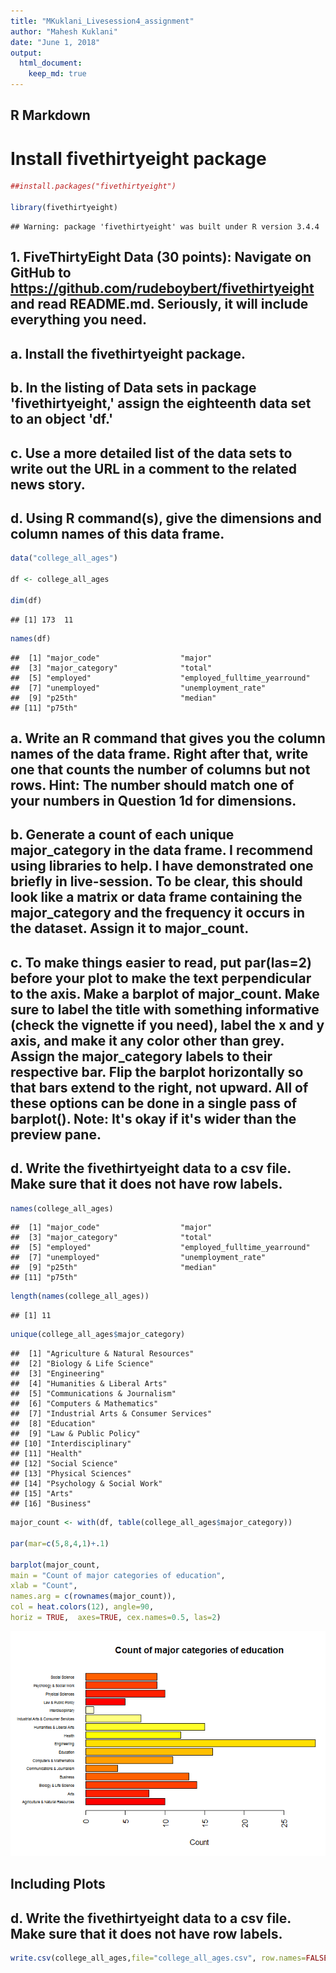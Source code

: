 ```yaml
---
title: "MKuklani_Livesession4_assignment"
author: "Mahesh Kuklani"
date: "June 1, 2018"
output: 
  html_document:
    keep_md: true
---
```




## R Markdown

# Install fivethirtyeight package


```r
##install.packages("fivethirtyeight")

library(fivethirtyeight)
```

```
## Warning: package 'fivethirtyeight' was built under R version 3.4.4
```

## 1.	FiveThirtyEight Data (30 points): Navigate on GitHub to https://github.com/rudeboybert/fivethirtyeight and read README.md. Seriously, it will include everything you need.  
## a.	Install the fivethirtyeight package.  
## b.	In the listing of Data sets in package 'fivethirtyeight,' assign the eighteenth data set to an object 'df.'  
## c.	Use a more detailed list of the data sets to write out the URL in a comment to the related news story.  
## d.	Using R command(s), give the dimensions and column names of this data frame.  



```r
data("college_all_ages")

df <- college_all_ages

dim(df)
```

```
## [1] 173  11
```

```r
names(df)
```

```
##  [1] "major_code"                  "major"                      
##  [3] "major_category"              "total"                      
##  [5] "employed"                    "employed_fulltime_yearround"
##  [7] "unemployed"                  "unemployment_rate"          
##  [9] "p25th"                       "median"                     
## [11] "p75th"
```

## a.	Write an R command that gives you the column names of the data frame.  Right after that, write one that counts the number of columns but not rows.  Hint: The number should match one of your numbers in Question 1d for dimensions.  
## b.	Generate a count of each unique major_category in the data frame.  I recommend using libraries to help.  I have demonstrated one briefly in live-session.  To be clear, this should look like a matrix or data frame containing the major_category and the frequency it occurs in the dataset.  Assign it to major_count.  

## c.	To make things easier to read, put par(las=2) before your plot to make the text perpendicular to the axis.  Make a barplot of major_count.  Make sure to label the title with something informative (check the vignette if you need), label the x and y axis, and make it any color other than grey.  Assign the major_category labels to their respective bar.  Flip the barplot horizontally so that bars extend to the right, not upward.  All of these options can be done in a single pass of barplot(). Note: It's okay if it's wider than the preview pane.  

## d.	Write the fivethirtyeight data to a csv file.  Make sure that it does not have row labels.  



```r
names(college_all_ages)
```

```
##  [1] "major_code"                  "major"                      
##  [3] "major_category"              "total"                      
##  [5] "employed"                    "employed_fulltime_yearround"
##  [7] "unemployed"                  "unemployment_rate"          
##  [9] "p25th"                       "median"                     
## [11] "p75th"
```

```r
length(names(college_all_ages))
```

```
## [1] 11
```

```r
unique(college_all_ages$major_category)
```

```
##  [1] "Agriculture & Natural Resources"    
##  [2] "Biology & Life Science"             
##  [3] "Engineering"                        
##  [4] "Humanities & Liberal Arts"          
##  [5] "Communications & Journalism"        
##  [6] "Computers & Mathematics"            
##  [7] "Industrial Arts & Consumer Services"
##  [8] "Education"                          
##  [9] "Law & Public Policy"                
## [10] "Interdisciplinary"                  
## [11] "Health"                             
## [12] "Social Science"                     
## [13] "Physical Sciences"                  
## [14] "Psychology & Social Work"           
## [15] "Arts"                               
## [16] "Business"
```

```r
major_count <- with(df, table(college_all_ages$major_category))

par(mar=c(5,8,4,1)+.1)

barplot(major_count,
main = "Count of major categories of education",
xlab = "Count",
names.arg = c(rownames(major_count)),
col = heat.colors(12), angle=90,
horiz = TRUE,  axes=TRUE, cex.names=0.5, las=2)
```

![](MKuklani_Livesession4_assignment_files/figure-html/college_all_ages-1.png)<!-- -->

## Including Plots

## d.	Write the fivethirtyeight data to a csv file.  Make sure that it does not have row labels.  


```r
write.csv(college_all_ages,file="college_all_ages.csv", row.names=FALSE)
```

